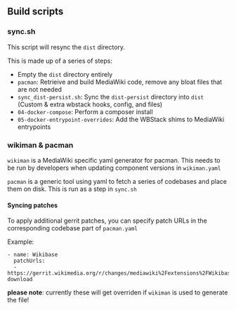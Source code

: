 ## Build scripts

### sync.sh

This script will resync the `dist` directory.

This is made up of a series of steps:

- Empty the `dist` directory entirely
- `pacman`: Retrieive and build MediaWiki code, remove any bloat files that are not needed
- `sync_dist-persist.sh`: Sync the `dist-persist` directory into `dist` (Custom & extra wbstack hooks, config, and files)
- `04-docker-compose`: Perform a composer install
- `05-docker-entrypoint-overrides`: Add the WBStack shims to MediaWiki entrypoints

### wikiman & pacman

`wikiman` is a MediaWiki specific yaml generator for pacman.
This needs to be run by developers when updating component versions in `wikiman.yaml`

`pacman` is a generic tool using yaml to fetch a series of codebases and place them on disk.
This is run as a step in `sync.sh`

#### Syncing patches
To apply additional gerrit patches, you can specify patch URLs in the corresponding codebase part of `pacman.yaml`

Example:
```
- name: Wikibase
  patchUrls:
  - https://gerrit.wikimedia.org/r/changes/mediawiki%2Fextensions%2FWikibase~833742/revisions/15/patch?download
```

**please note**: currently these will get overriden if `wikiman` is used to generate the file!
